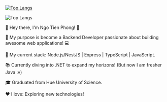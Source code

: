 [![Top Langs](https://github-readme-stats.vercel.app/api?username=phong-jack&theme=algolia&show_icons=true)](https://github.com/phong-jack/)	

![Top Langs](https://github-readme-stats.vercel.app/api/top-langs/?username=phong-jack&layout=compact&langs_count=20&theme=radical&hide_border=true)

👋  Hey there, I'm Ngo Tien Phong! 👋

🚀  My purpose is become a Backend Developer passionate about building awesome web applications! 💻

💪  My current stack:  Node.js/NestJS | Express | TypeScript | JavaScript. 

📚  Currently diving into .NET  to expand my horizons! (But now I am fresher Java :v)

🎓  Graduated from Hue University of Science.

❤️  I love:  Exploring new technologies! 

